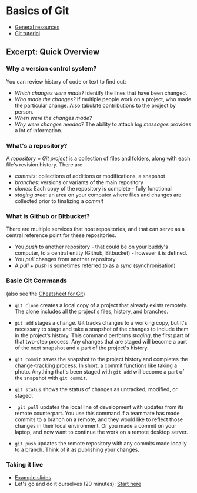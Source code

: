 # Basics of Git

+ [General resources](https://try.github.io/)
+ [Git tutorial](https://guides.github.com/introduction/git-handbook/)

## Excerpt: Quick Overview

### Why a version control system?
You can review  history of code or text to find out:

+ _Which changes were made?_ Identify the lines that have been changed.
+ _Who made the changes?_ If multiple people work on a project, who made the particular change. Also tabulate contributions to the project by person.
+ _When were the changes made?_
+ _Why were changes needed?_ The ability to attach _log messages_ provides a lot of information.

### What's a repository?

A _repository = Git project_ is a  collection of files and folders, along with each file's revision history. There are
+ _commits_: collections of additions or modifications, a snapshot
+ _branches_: versions or variants of the main repository
+ _clones_: Each copy of the repository is complete - fully functional
+ _staging area_: an area on your computer where files and changes are collected prior to finalizing a _commit_

### What is Github or Bitbucket?
There are multiple services that host repositories, and that can serve as a central reference point for these repositories.
+ You _push_ to another repository - that could be on your buddy's computer, to a central entity (Github, Bitbucket) - however it is defined.
+ You _pull_ changes from another repository.
+ A _pull_ + _push_ is sometimes referred to as a _sync_ (synchronisation)

### Basic Git Commands
(also see the [Cheatsheet for Git](https://www.atlassian.com/git/tutorials/atlassian-git-cheatsheet))

+ `git clone` creates a local copy of a project that already exists remotely. The clone includes all the project's files, history, and branches.

+ `git add` stages a change. Git tracks changes to a working copy, but it's necessary to stage and take a snapshot of the changes to include them in the project’s history. This command performs _staging_, the first part of that two-step process. Any changes that are staged will become a part of the next snapshot and a part of the project's history.

+ `git commit` saves the snapshot to the project history and completes the change-tracking process. In short, a commit functions like taking a photo. Anything that's been staged with `git add` will become a part of the snapshot with `git commit`.

+ `git status` shows the status of changes as untracked, modified, or staged.

+ ` git pull` updates the local line of development with updates from its remote counterpart. You use this command if a teammate has made commits to a branch on a remote, and they would like to reflect those changes in their local environment. Or you made a commit on your laptop, and now want to continue the work on a remote desktop server.

+ `git push` updates the remote repository with any commits made locally to a branch. Think of it as publishing your changes.

### Taking it live

+ [Example slides](https://labordynamicsinstitute.github.io/computing4economists/Git_CL_Slides/Slides_Git_Example.pdf)
+ Let's go and do it ourselves (20 minutes): [Start here](https://github.com/labordynamicsinstitute/replicability-training/wiki/Setting_up_git)
